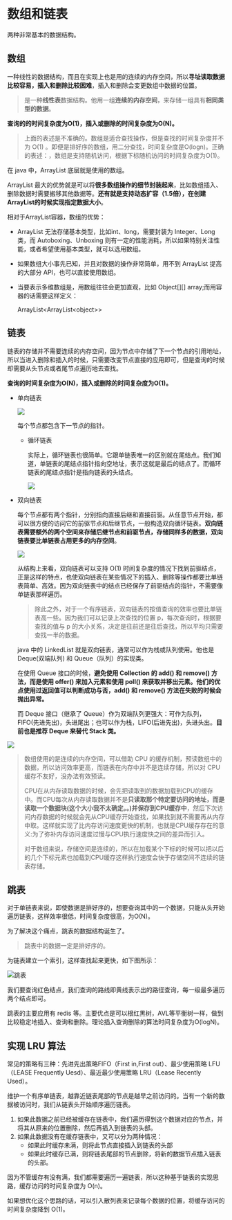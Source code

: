 # 数组和链表

两种非常基本的数据结构。

## 数组

一种线性的数据结构，而且在实现上也是用的连续的内存空间，所以**寻址读取数据比较容易，插入和删除比较困难**，插入和删除会变更数组中数据的位置。

> 是一种**线性表**数据结构。他用一组**连续的内存空间**，来存储一组具有**相同类型的数据**。

**查询的的时间复杂度为O(1)，插入或删除的时间复杂度为O(N)。**

> 上面的表述是不准确的。数组是适合查找操作，但是查找的时间复杂度并不为 O(1) 。即便是排好序的数组，用二分查找，时间复杂度是O(logn)。正确的表述：，数组是支持随机访问，根据下标随机访问的时间复杂度为O(1)。

在 java 中，ArrayList 底层就是使用的数组。

ArrayList 最大的优势就是可以将**很多数组操作的细节封装起来**，比如数组插入、删除数据时需要搬移其他数据等。**还有就是支持动态扩容（1.5倍），在创建ArrayList的时候实现指定数据大小**。

相对于ArrayList容器，数组的优势：

- ArrayList 无法存储基本类型，比如int、long，需要封装为 Integer、Long类，而 Autoboxing、Unboxing 则有一定的性能消耗，所以如果特别关注性能，或者希望使用基本类型，就可以选用数组。

- 如果数组大小事先已知，并且对数据的操作非常简单，用不到 ArrayList 提高的大部分 API，也可以直接使用数组。

- 当要表示多维数组是，用数组往往会更加直观，比如 Object[][] array;而用容器的话需要这样定义：

  ArrayList<ArrayList\<object>>

## 链表

链表的存储并不需要连续的内存空间，因为节点中存储了下一个节点的引用地址，所以当进入删除和插入的时候，只需要改变节点直接的应用即可，但是查询的时候却需要从头节点或者尾节点遍历地去查找。

**查询的时间复杂度为O(N)，插入或删除的时间复杂度为O(1)。**

- 单向链表

  ![](https://static001.geekbang.org/resource/image/b9/eb/b93e7ade9bb927baad1348d9a806ddeb.jpg)

  每个节点都包含下一节点的指针。

  - 循环链表

    实际上，循环链表也很简单。它跟单链表唯一的区别就在尾结点。我们知道，单链表的尾结点指针指向空地址，表示这就是最后的结点了。而循环链表的尾结点指针是指向链表的头结点。

    ![](https://static001.geekbang.org/resource/image/86/55/86cb7dc331ea958b0a108b911f38d155.jpg)

- 双向链表

  每个节点都有两个指针，分别指向直接后继和直接前驱。从任意节点开始，都可以很方便的访问它的前驱节点和后继节点，一般构造双向循环链表。**双向链表需要额外的两个空间来存储后继节点和前驱节点，存储同样多的数据，双向链表要比单链表占用更多的内存空间**。

  ![](https://static001.geekbang.org/resource/image/cb/0b/cbc8ab20276e2f9312030c313a9ef70b.jpg)

  从结构上来看，双向链表可以支持 O(1) 时间复杂度的情况下找到前驱结点，正是这样的特点，也使双向链表在某些情况下的插入、删除等操作都要比单链表简单、高效。因为双向链表中的结点已经保存了前驱结点的指针，不需要像单链表那样遍历。

  > 除此之外，对于一个有序链表，双向链表的按值查询的效率也要比单链表高一些。因为我们可以记录上次查找的位置 p，每次查询时，根据要查找的值与 p 的大小关系，决定是往前还是往后查找，所以平均只需要查找一半的数据。
  
  
  
  java 中的 LinkedList 就是双向链表，通常可以作为栈或队列使用。他也是 Deque(双端队列) 和 Queue（队列）的实现类。
  
  在使用 Queue 接口的时候，**避免使用 Collection 的 add() 和 remove() 方法，而是使用 offer() 来加入元素和使用 poll() 来获取并移出元素。他们的优点使用过返回值可以判断成功与否，add() 和 remove() 方法在失败的时候会抛出异常。**
  
  而 Deque 接口（继承了 Queue）作为双端队列更强大：可作为队列，FIFO(先进先出)，头进尾出；也可以作为栈，LIFO(后进先出)，头进头出。**目前也是推荐 Deque 来替代 Stack 类。**



![](https://static001.geekbang.org/resource/image/4f/68/4f63e92598ec2551069a0eef69db7168.jpg)

> 数组使用的是连续的内存空间，可以借助 CPU 的缓存机制，预读数组中的数据，所以访问效率更高，而链表在内存中并不是连续存储，所以对 CPU 缓存不友好，没办法有效预读。
>
> CPU在从内存读取数据的时候，会先把读取到的数据加载到CPU的缓存中。而CPU每次从内存读取数据并不是**只读取那个特定要访问的地址，而是读取一个数据块(这个大小我不太确定。。)并保存到CPU缓存中**，然后下次访问内存数据的时候就会先从CPU缓存开始查找，如果找到就不需要再从内存中取。这样就实现了比内存访问速度更快的机制，也就是CPU缓存存在的意义:为了弥补内存访问速度过慢与CPU执行速度快之间的差异而引入。
>
> 对于数组来说，存储空间是连续的，所以在加载某个下标的时候可以把以后的几个下标元素也加载到CPU缓存这样执行速度会快于存储空间不连续的链表存储。

## 跳表

对于单链表来说，即使数据是排好序的，想要查询其中的一个数据，只能从头开始遍历链表，这样效率很低，时间复杂度很高，为O(N)。

为了解决这个痛点，跳表的数据结构诞生了。

> 跳表中的数据一定是排好序的。

为链表建立一个索引，这样查找起来更快，如下图所示：

![跳表](https://pics3.baidu.com/feed/d009b3de9c82d1587da38b47c003c9dcbc3e4235.png?token=127a19172e91fc6235537cd82de7af6c&s=15B66D338FA879034E7D84CE0300E032)

我们要查询红色结点，我们查询的路线即黄线表示出的路径查询，每一级最多遍历两个结点即可。

跳表的主要应用有 redis 等。主要优点是可以根红黑树，AVL等平衡树一样，做到比较稳定地插入、查询和删除。理论插入查询删除的算法时间复杂度为O(logN)。

## 实现 LRU 算法

常见的策略有三种：先进先出策略FIFO（First in,First out）、最少使用策略 LFU（LEASE Frequently Uesd）、最近最少使用策略 LRU（Lease Recently Used）。

维护一个有序单链表，越靠近链表尾部的节点是越早之前访问的。当有一个新的数据被访问时，我们从链表头开始顺序遍历链表。

1. 如果此数据之前已经被缓存在链表中，我们遍历得到这个数据对应的节点，并将其从原来的位置删除，然后再插入到链表的头部。
2. 如果此数据没有在缓存链表中，又可以分为两种情况：
   - 如果此时缓存未满，则将此节点直接插入到链表的头部
   - 如果此时缓存已满，则将链表尾部的节点删除，将新的数据节点插入链表的头部。

因为不管缓存有没有满，我们都需要遍历一遍链表，所以这种基于链表的实现思路，缓存访问的时间复杂度为 O(n)。

如果想优化这个思路的话，可以引入散列表来记录每个数据的位置，将缓存访问的时间复杂度降到 O(1)。

